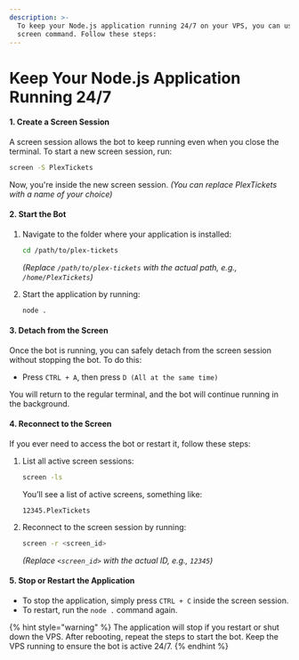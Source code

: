 ```yaml
---
description: >-
  To keep your Node.js application running 24/7 on your VPS, you can use the
  screen command. Follow these steps:
---
```


# Keep Your Node.js Application Running 24/7



#### 1. **Create a Screen Session**

A screen session allows the bot to keep running even when you close the terminal. To start a new screen session, run:

```bash
screen -S PlexTickets
```

Now, you're inside the new screen session. _(You can replace PlexTickets with a name of your choice)_



#### 2. **Start the Bot**

1.  Navigate to the folder where your application is installed:

    ```bash
    cd /path/to/plex-tickets
    ```

    _(Replace `/path/to/plex-tickets` with the actual path, e.g., `/home/PlexTickets`)_
2.  Start the application by running:

    ```bash
    node .
    ```



#### 3. **Detach from the Screen**

Once the bot is running, you can safely detach from the screen session without stopping the bot. To do this:

* Press `CTRL + A`, then press `D (All at the same time)`

You will return to the regular terminal, and the bot will continue running in the background.



#### 4. **Reconnect to the Screen**

If you ever need to access the bot or restart it, follow these steps:

1.  List all active screen sessions:

    ```bash
    screen -ls
    ```

    You’ll see a list of active screens, something like:

    ```
    12345.PlexTickets
    ```
2.  Reconnect to the screen session by running:

    ```bash
    screen -r <screen_id>
    ```

    _(Replace `<screen_id>` with the actual ID, e.g., `12345`)_



#### 5. **Stop or Restart the Application**

* To stop the application, simply press `CTRL + C` inside the screen session.
* To restart, run the `node .` command again.



{% hint style="warning" %}
The application will stop if you restart or shut down the VPS. After rebooting, repeat the steps to start the bot. Keep the VPS running to ensure the bot is active 24/7.
{% endhint %}

